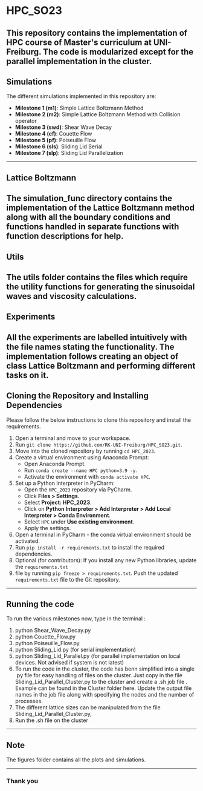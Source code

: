 # HPC_SO23
This repository contains the implementation of HPC course of Master's curriculum at UNI-Freiburg.
The code is modularized except for the parallel implementation in the cluster.  
---
## Simulations
The different simulations implemented in this repository are:

- **Milestone 1 (m1)**: Simple Lattice Boltzmann Method
- **Milestone 2 (m2)**: Simple Lattice Boltzmann Method with Collision operator
- **Milestone 3 (swd)**: Shear Wave Decay
- **Milestone 4 (cf)**: Couette Flow
- **Milestone 5 (pf)**: Poiseuille Flow
- **Milestone 6 (sls)**: Sliding Lid Serial
- **Milestone 7 (slp)**: Sliding Lid Parallelization
---
## Lattice Boltzmann
The simulation_func directory contains the implementation of the Lattice Boltzmann method along with all the boundary 
conditions and functions handled in separate functions with function descriptions for help.  
---
## Utils
The utils folder contains the files which require the utility functions for generating the sinusoidal waves and 
viscosity calculations.
---
## Experiments
All the experiments are labelled intuitively with the file names stating the functionality.
The implementation follows creating an object of class Lattice Boltzmann and performing different tasks on it.
---
## Cloning the Repository and Installing Dependencies

Please follow the below instructions to clone this repository and install the requirements.

1. Open a terminal and move to your workspace.
2. Run `git clone https://github.com/RK-UNI-Freiburg/HPC_SO23.git`.
3. Move into the cloned repository by running `cd HPC_2023`.
4. Create a virtual environment using Anaconda Prompt:
   - Open Anaconda Prompt.
   - Run `conda create --name HPC python=3.9 -y`.
   - Activate the environment with `conda activate HPC`.
5. Set up a Python Interpreter in PyCharm:
   - Open the `HPC_2023` repository via PyCharm.
   - Click **Files > Settings**.
   - Select **Project: HPC_2023**.
   - Click on **Python Interpreter > Add Interpreter > Add Local Interpreter > Conda Environment**.
   - Select `HPC` under **Use existing environment**.
   - Apply the settings.
6. Open a terminal in PyCharm - the conda virtual environment should be activated.
7. Run `pip install -r requirements.txt` to install the required dependencies.
8. Optional (for contributors): If you install any new Python libraries, update the `requirements.txt` 
9. file by running `pip freeze > requirements.txt`. Push the updated `requirements.txt` file to the Git repository.
---
## Running the code

To run the various milestones now, type in the terminal :
1. python Shear_Wave_Decay.py
2. python Couette_Flow.py
3. python Poiseuille_Flow.py
4. python Sliding_Lid.py (for serial implementation)
5. python Sliding_Lid_Parallel.py  (for parallel implementation on local devices. Not advised if system is not latest)
6. To run the code in the cluster, the code has benn simplified into a single .py file for easy handling of files on 
   the cluster. Just copy in the file Sliding_Lid_Parallel_Cluster.py to the cluster and create a .sh job file . 
   Example can be found in the Cluster folder here. Update the output file names in the job file along with specifying 
   the nodes and the number of processes.
7. The different lattice sizes can be manipulated from the file Sliding_Lid_Parallel_Cluster.py,
8. Run the .sh file on the cluster

---

## Note
The figures folder contains all the plots and simulations. 

---
### Thank you